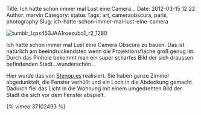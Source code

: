 Title: Ich hatte schon immer mal Lust eine Camera...
Date: 2012-03-15 12:22
Author: marvin
Category: status
Tags: art, cameraobscura, paris, photography
Slug: ich-hatte-schon-immer-mal-lust-eine-camera

![tumblr_lzps453JAA1roezubo1_r2_1280]({static}/images/tumblr_lzps453JAA1roezubo1_r2_1280.jpg)

Ich hatte schon immer mal Lust eine Camera Obscura zu bauen. Das ist
natürlich am beeindruckendsten wenn die Projektionsfläche groß genug
ist. Durch das Pinhole bekommt man ein super scharfes Bild der sich
draussen befindenden Stadt...wunderschön...

Hier wurde das von [Stenop.es](http://stenop.es/) realisiert. Sie haben
ganze Zimmer abgedunktelt, die Fenster verhüllt und ein Loch in die
Abdeckung gemacht. Dadurch fiel das Licht in die Wohnung mit einem
umgedrehten Bild der Stadt die sich vor dem Fenster abspielt.

{% vimeo 37102493 %}

